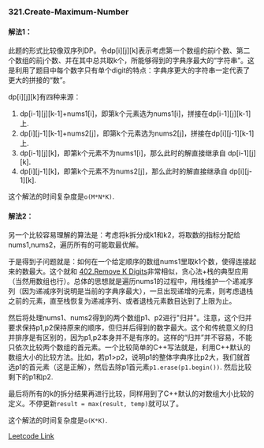 ### 321.Create-Maximum-Number

#### 解法1：
此题的形式比较像双序列DP。令dp[i][j][k]表示考虑第一个数组的前i个数、第二个数组的前j个数、并在其中总共取k个，所能够得到的字典序最大的“字符串”。这是利用了题目中每个数字只有单个digit的特点：字典序更大的字符串一定代表了更大的拼接的“数”。

dp[i][j][k]有四种来源：
1. dp[i-1][j][k-1]+nums1[i]，即第k个元素选为nums1[i]，拼接在dp[i-1][j][k-1]上.
2. dp[i][j-1][k-1]+nums2[j]，即第k个元素选为nums2[j]，拼接在dp[i][j-1][k-1]上.
3. dp[i-1][j][k]，即第k个元素不为nums1[i]，那么此时的解直接继承自 dp[i-1][j][k].
4. dp[i][j-1][k]，即第k个元素不为nums2[j]，那么此时的解直接继承自 dp[i][j-1][k].

这个解法的时间复杂度是```o(M*N*K)```.

#### 解法2：
另一个比较容易理解的算法是：考虑将k拆分成k1和k2，将取数的指标分配给nums1,nums2，遍历所有的可能取最优解。

于是得到子问题就是：如何在一个给定顺序的数组nums1里取k1个数，使得连接起来的数最大。这个就和 [402.Remove K Digits](https://github.com/wisdompeak/LeetCode/tree/master/Stack/402.Remove-K-Digits)非常相似，贪心法+栈的典型应用（当然用数组也行）。总体的思想就是遍历nums1的过程中，用栈维护一个递减序列（因为递减序列说明是当前的字典序最大），一旦出现递增的元素，则考虑退栈之前的元素，直至栈恢复为递减序列、或者退栈元素数目达到了上限为止。

然后将处理nums1、nums2得到的两个数组p1、p2进行"归并"。注意，这个归并要求保持p1,p2保持原来的顺序，但归并后得到的数字最大。这个和传统意义的归并排序是有区别的，因为p1,p2本身并不是有序的。这样的“归并”并不容易，不能只依次比较两个数组的首元素。一个比较简单的C++写法就是，利用C++默认的数组大小的比较方法。比如，若p1>p2，说明p1的整体字典序比p2大，我们就首选p1的首元素（这是正解），然后去除p1首元素```p1.erase(p1.begin())```. 然后比较剩下的p1和p2.

最后将所有的k的拆分结果再进行比较，同样用到了C++默认的对数组大小比较的定义。不停更新```result = max(result, temp)```就可以了。

这个解法的时间复杂度是```o(K*K)```.

[Leetcode Link](https://leetcode.com/problems/create-maximum-number)
